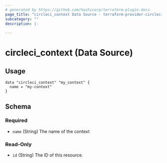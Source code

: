 ```yaml
---
# generated by https://github.com/hashicorp/terraform-plugin-docs
page_title: "circleci_context Data Source - terraform-provider-circleci"
subcategory: ""
description: |-
  
---
```


# circleci_context (Data Source)

## Usage
```hcl
data "circleci_context" "my_context" {
  name = "my-context"
}
```

<!-- schema generated by tfplugindocs -->
## Schema

### Required

- `name` (String) The name of the context

### Read-Only

- `id` (String) The ID of this resource.


